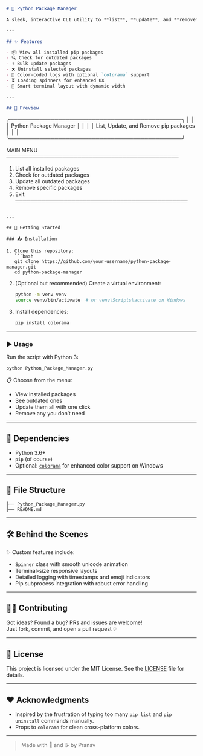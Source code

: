 ```markdown
# 🐍 Python Package Manager

A sleek, interactive CLI utility to **list**, **update**, and **remove** Python packages with stylish terminal output, colorful logs, and animated spinners! 🚀

---

## ✨ Features

- 📦 View all installed pip packages
- 🔍 Check for outdated packages
- ⬆️ Bulk update packages
- ❌ Uninstall selected packages
- 🎨 Color-coded logs with optional `colorama` support
- ⏳ Loading spinners for enhanced UX
- 🧠 Smart terminal layout with dynamic width

---

## 📸 Preview

```
╭──────────────────────────────────────────────╮
│                                              │
│           Python Package Manager             │
│                                              │
│    List, Update, and Remove pip packages     │
│                                              │
╰──────────────────────────────────────────────╯

MAIN MENU
──────────────────────────────────────────────
1. List all installed packages
2. Check for outdated packages
3. Update all outdated packages
4. Remove specific packages
5. Exit
──────────────────────────────────────────────
```

---

## 🚀 Getting Started

### 📥 Installation

1. Clone this repository:
   ```bash
   git clone https://github.com/your-username/python-package-manager.git
   cd python-package-manager
   ```

2. (Optional but recommended) Create a virtual environment:
   ```bash
   python -m venv venv
   source venv/bin/activate  # or venv\Scripts\activate on Windows
   ```

3. Install dependencies:
   ```bash
   pip install colorama
   ```

---

### ▶️ Usage

Run the script with Python 3:

```bash
python Python_Package_Manager.py
```

📋 Choose from the menu:
- View installed packages
- See outdated ones
- Update them all with one click
- Remove any you don’t need

---

## 🧩 Dependencies

- Python 3.6+
- `pip` (of course)
- Optional: [`colorama`](https://pypi.org/project/colorama/) for enhanced color support on Windows

---

## 📁 File Structure

```
├── Python_Package_Manager.py
├── README.md
```

---

## 🛠️ Behind the Scenes

✨ Custom features include:
- `Spinner` class with smooth unicode animation
- Terminal-size responsive layouts
- Detailed logging with timestamps and emoji indicators
- Pip subprocess integration with robust error handling

---

## 🧑‍💻 Contributing

Got ideas? Found a bug? PRs and issues are welcome!  
Just fork, commit, and open a pull request 💡

---

## 📄 License

This project is licensed under the MIT License. See the [LICENSE](LICENSE) file for details.

---

## ❤️ Acknowledgments

- Inspired by the frustration of typing too many `pip list` and `pip uninstall` commands manually.
- Props to `colorama` for clean cross-platform colors.

---

> Made with 🧠 and ☕ by Pranav
```
